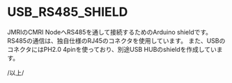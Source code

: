﻿# USB_RS485_SHIELD
JMRIのCMRI NodeへRS485を通して接続するためのArduino shieldです。
RS485の通信は、独自仕様のRJ45のコネクタを使用しています。
また、USBのコネクタにはPH2.0 4pinを使っており、別途USB HUBのshieldを作成しています。

/以上/
